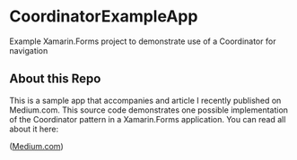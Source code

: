 # CoordinatorExampleApp
Example Xamarin.Forms project to demonstrate use of a Coordinator for navigation

## About this Repo
This is a sample app that accompanies and article I recently published on Medium.com.  This source code demonstrates one 
possible implementation of the Coordinator pattern in a Xamarin.Forms application.  You can read all about it here:

([Medium.com](https://medium.com/@r_4199/xamarin-forms-navigation-using-delegates-and-coordinator-a01fb7e3c120))

 
